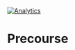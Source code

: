 [![Analytics](https://ga-beacon.appspot.com/UA-84540030-7/welcome-page)](https://github.com/tomosm/hrpre)

# Precourse
